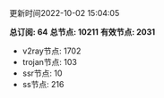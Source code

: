 更新时间2022-10-02 15:04:05

**总订阅: 64**
**总节点: 10211**
**有效节点: 2031**
- v2ray节点: 1702
- trojan节点: 103
- ssr节点: 10
- ss节点: 216
